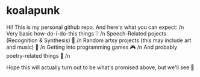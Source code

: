 # koalapunk

Hi! 
This is my personal github repo. And here's what you can expect: /n
Very basic how-do-i-do-this things ❔ /n
Speech-Related pojects (Recognition & Synthesis) 👄 /n
Random artsy projects (this may include art and music) 🎨 /n
Getting into programming games 🎮 /n
And probably poetry-related things 📖 /n

Hope this will actually turn out to be what's promised above, but we'll see 👀
